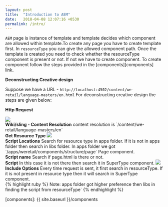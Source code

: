 ```yaml
---
layout: post
title:  "Introduction to AEM"
date:   2018-04-08 12:07:16 +0530
permalink: /intro/
---
```

`AEM` page is instance of template and template decides which component are allowed within template.To create any page you have to
create template first. In  `resourceType` you can give the allowed component path. Once the template is created you need to check 
whether the resourceType component is present or not. If not we have to create component. To create component follow the steps provided
in the [components][components] link.<br>

<b>Deconstructing Creative design</b>

Suppose we have a URL - `http://localhost:4502/content/we-retail/language-masters/en.html` 
For deconstructing creative design the steps are given below:<br>

<b>Http Request</b>

<img src="{{ site.baseurl }}/assets/img/request.png"/>

<br>
<b>Wiki/sling - Content Resolution</b> content resolution is `/content/we-retail/language-masters/en`
<br>
<b>Get Resource Type</b>

<img src="{{ site.baseurl }}/assets/img/resource.png"/>

<br>
<b>Script Locations</b> Search for resource type in apps folder. If it is not in apps folder then search in libs folder. In apps folder
 we got `/apps/weretail/components/structure/page` Page component. 
 
<br>
<b>Script name</b> Search if page.html is there or not.
<br>
<b>Script</b> In this case it is not there then search it in SuperType component.

<img src="{{ site.baseurl }}/assets/img/super.png"/>

<br>
<b>Include Options</b> Every time request is sent, it first search in resourceType. If it is not present in resource type then
it will search in SuperType component.
<br>
{% highlight ruby %}
Note: apps folder got higher preference then libs in finding the script from resourceType`
{% endhighlight %}

[components]: {{ site.baseurl }}/components